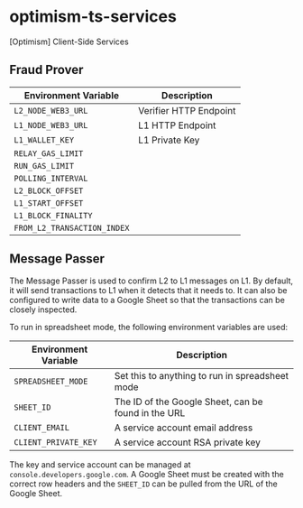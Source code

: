 # optimism-ts-services
[Optimism] Client-Side Services

## Fraud Prover

| Environment Variable        | Description            |
| -----------                 | -----------            |
| `L2_NODE_WEB3_URL`          | Verifier HTTP Endpoint |
| `L1_NODE_WEB3_URL`          | L1 HTTP Endpoint       |
| `L1_WALLET_KEY`             | L1 Private Key         |
| `RELAY_GAS_LIMIT`           | |
| `RUN_GAS_LIMIT`             | |
| `POLLING_INTERVAL`          | |
| `L2_BLOCK_OFFSET`           | |
| `L1_START_OFFSET`           | |
| `L1_BLOCK_FINALITY`         | |
| `FROM_L2_TRANSACTION_INDEX` | |

## Message Passer

The Message Passer is used to confirm L2 to L1 messages on L1.
By default, it will send transactions to L1 when it detects that
it needs to. It can also be configured to write data to a Google
Sheet so that the transactions can be closely inspected.

To run in spreadsheet mode, the following environment variables
are used:

| Environment Variable | Description |
| -----------          | ----------- |
| `SPREADSHEET_MODE`   | Set this to anything to run in spreadsheet mode |
| `SHEET_ID`           | The ID of the Google Sheet, can be found in the URL |
| `CLIENT_EMAIL`       | A service account email address |
| `CLIENT_PRIVATE_KEY` | A service account RSA private key|

The key and service account can be managed at `console.developers.google.com`.
A Google Sheet must be created with the correct row headers and the `SHEET_ID`
can be pulled from the URL of the Google Sheet.
